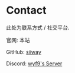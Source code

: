 # Contact

此处为联系方式 / 社交平台.

官网: 本站

GitHub: [siiway](https://github.com/siiway)

Discord: [wyf9's Server](https://discord.gg/mdGamAxC7U)